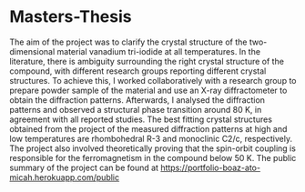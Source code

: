 # Masters-Thesis

The aim of the project was to clarify the crystal structure of the two-dimensional material vanadium tri-iodide at all temperatures. In the literature, there is ambiguity surrounding the right crystal structure of the compound, with different research groups reporting different crystal structures. To achieve this, I worked collaboratively with a research group to prepare powder sample of the material and use an X-ray diffractometer to obtain the diffraction patterns. Afterwards, I analysed the diffraction patterns and observed a structural phase transition around 80 K, in agreement with all reported studies. The best fitting crystal structures obtained from the project of the measured diffraction patterns at high and low temperatures are rhombohedral R-3 and monoclinic C2/c, respectively. The project also involved theoretically proving that the spin-orbit coupling is responsible for the ferromagnetism in the compound below 50 K. 
The public summary of the project can be found at https://portfolio-boaz-ato-micah.herokuapp.com/public 
